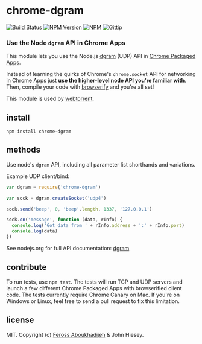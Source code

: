 # chrome-dgram
[![Build Status](http://img.shields.io/travis/feross/chrome-dgram.svg)](https://travis-ci.org/feross/chrome-dgram)
[![NPM Version](http://img.shields.io/npm/v/chrome-dgram.svg)](https://npmjs.org/package/chrome-dgram)
[![NPM](http://img.shields.io/npm/dm/chrome-dgram.svg)](https://npmjs.org/package/chrome-dgram)
[![Gittip](http://img.shields.io/gittip/feross.svg)](https://www.gittip.com/feross/)

### Use the Node `dgram` API in Chrome Apps

This module lets you use the Node.js [dgram](http://nodejs.org/api/dgram.html) (UDP) API in [Chrome Packaged Apps](http://developer.chrome.com/apps/about_apps.html).

Instead of learning the quirks of Chrome's `chrome.socket` API for networking in Chrome Apps just **use the higher-level node API you're familiar with**. Then, compile your code with [browserify](https://github.com/substack/node-browserify) and you're all set!

This module is used by [webtorrent](https://github.com/feross/webtorrent).

## install

```
npm install chrome-dgram
```

## methods

Use node's `dgram` API, including all parameter list shorthands and variations.

Example UDP client/bind:

```js
var dgram = require('chrome-dgram')

var sock = dgram.createSocket('udp4')

sock.send('beep', 0, 'beep'.length, 1337, '127.0.0.1')

sock.on('message', function (data, rInfo) {
  console.log('Got data from ' + rInfo.address + ':' + rInfo.port)
  console.log(data)
})
```

See nodejs.org for full API documentation: [dgram](http://nodejs.org/api/dgram.html)

## contribute

To run tests, use `npm test`. The tests will run TCP and UDP servers and launch a few different Chrome Packaged Apps with browserified client code. The tests currently require Chrome Canary on Mac. If you're on Windows or Linux, feel free to send a pull request to fix this limitation.

## license

MIT. Copyright (c) [Feross Aboukhadijeh](http://feross.org) & John Hiesey.
